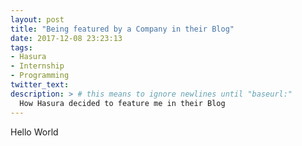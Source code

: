 ```yaml
---
layout: post
title: "Being featured by a Company in their Blog"
date: 2017-12-08 23:23:13
tags:
- Hasura
- Internship
- Programming
twitter_text:
description: > # this means to ignore newlines until "baseurl:"
  How Hasura decided to feature me in their Blog
---
```


Hello World
